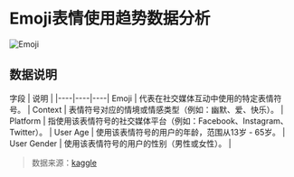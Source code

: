 # Emoji表情使用趋势数据分析

![Emoji](https://github.com/SolitaryEgo/Analysis-of-Emoji-data/blob/main/siavas83nm.png)

## 数据说明


字段 | 说明 |
|----|----|----|
Emoji | 代表在社交媒体互动中使用的特定表情符号。 |
Context | 表情符号对应的情境或情感类型（例如：幽默、爱、快乐）。 |
Platform | 指使用该表情符号的社交媒体平台（例如：Facebook、Instagram、Twitter）。 |
User Age | 使用该表情符号的用户的年龄，范围从13岁 - 65岁。 |
User Gender | 使用该表情符号的用户的性别（男性或女性）。 |

>数据来源：[kaggle](https://www.kaggle.com/datasets/waqi786/emoji-trends-dataset)
